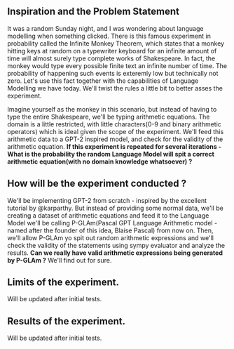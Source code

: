 ## Inspiration and the Problem Statement
It was a random Sunday night, and I was wondering about language modelling when something clicked. There is this famous experiment in probability called the Infinite Monkey Theorem, which states that a monkey hitting keys at random on a typewriter keyboard for an infinite amount of time will almost surely type complete works of Shakespeare. In fact, the monkey would type every possible finite text an infinite number of time. The probability of happening such events is exteremly low but technically not zero. Let's use this fact together with the capabilities of Language Modelling we have today. We'll twist the rules a little bit to better asses the experiment.

Imagine yourself as the monkey in this scenario, but instead of having to type the entire Shakespeare, we'll be typing arithmetic equations. The domain is a little restricted, with little characters(0-9 and binary arithmetic operators) which is ideal given the scope of the experiment. We'll feed this arithmetic data to a GPT-2 inspired model, and check for the validity of the arithmetic equation. **If this experiment is repeated for several iterations - What is the probability the random Language Model will spit a correct arithmetic equation(with no domain knowledge whatsoever) ?**

## How will be the experiment conducted ?
We'll be implementing GPT-2 from scratch - inspired by the excellent tutorial by @karparthy. But instead of providing some normal data, we'll be creating a dataset of arithmetic equations and feed it to the Language Model we'll be calling P-GLAm(Pascal GPT Language Arithmetic model - named after the founder of this idea, Blaise Pascal) from now on. Then, we'll allow P-GLAm yo spit out random arithmetic expressions and we'll check the validity of the statements using sympy evaluator and analyze the results. **Can we really have valid arithmetic expressions being generated by P-GLAm ?** We'll find out for sure.

## Limits of the experiment.
Will be updated after initial tests.

## Results of the experiment.
Will be updated after initial tests.
